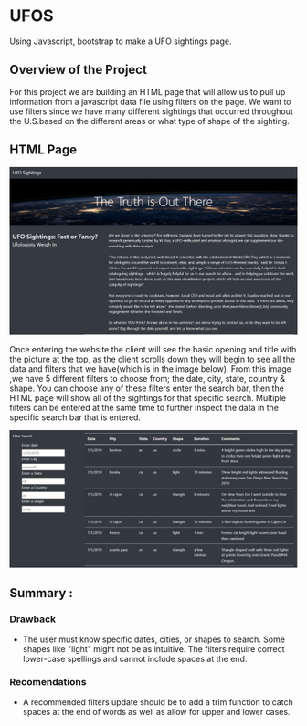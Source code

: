# UFOS
Using Javascript, bootstrap to make a UFO sightings page.

## Overview of the Project
For this project we are building an HTML page that will allow us to pull up information from a javascript data file using filters on the page. We want to use filters since we have many different sightings that occurred throughout the U.S.based on the different areas or what type of shape of the sighting.

## HTML Page 
![alt text](https://github.com/maryamt95/UFOS/blob/main/UFO%20Sighting%20nasa%20.jpg)

Once entering the website the client will see the basic opening and title with the picture at the top, as the client scrolls down they will begin to see all the data and filters that we have(which is in the image below). From this image ,we have 5 different filters to choose from; the date, city, state, country & shape. You can choose any of these filters enter the search bar, then the HTML page will show all of the sightings for that specific search. Multiple filters can be entered at the same time to further inspect the data in the specific search bar that is entered.

![alt text](https://github.com/maryamt95/UFOS/blob/main/tablewith%20filter%20.jpg)
## Summary :

### Drawback 
* The user must know specific dates, cities, or shapes to search. Some shapes like "light" might not be as intuitive. The filters require correct lower-case spellings and cannot  include spaces at the end. 
### Recomendations 
* A recommended filters update  should be to add a trim function to catch spaces at the end of words as well as allow for upper and lower cases.

